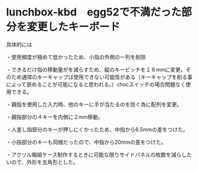 # lunchbox-kbd　egg52で不満だった部分を変更したキーボード


具体的には

・使用頻度が極めて低かったため、小指の外側の一列を削除

・できるだけ指の移動量がを減らすため、縦のキーピッチを１８mmに変更。そのため通常のキーキャップは使用できない可能性がある（キーキャップを削る事によって嵌めることが可能になると思われる。）chocスイッチの場合問題なく使用できる。

・親指を使用した入力時、他のキーに手が当たるのを防ぐ為に配列を変更。

・親指部分の４キーを内側に２mm移動。

・人差し指部分のキーが押しにくかったため、中指から6.5mmの差をつけた。

・小指部分のキーも同様だったので、中指から20mmの差をつけた。

・アクリル箱組ケース制作するときに可能な限りサイドパネルの枚数を減らしたいので、外形を五角形とした。



